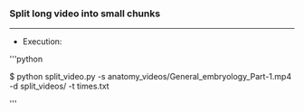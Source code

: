 ### Split long video into small chunks
----

- Execution:

'''python

$ python split_video.py -s anatomy_videos/General_embryology_Part-1.mp4 -d split_videos/ -t times.txt

''' 
